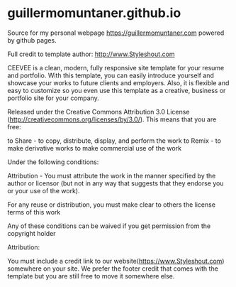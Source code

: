 guillermomuntaner.github.io
===========================
Source for my personal webpage https://guillermomuntaner.com powered by github pages.


Full credit to template author: 
http://www.Styleshout.com

CEEVEE is a clean, modern, fully responsive site template for your
resume and portfolio. With this template, you can easily introduce
yourself and showcase your works to future clients and employers. Also,
it is flexible and easy to customize so you even use this template as a 
creative, business or portfolio site for your company.

Released under the Creative Commons Attribution 3.0 License
(http://creativecommons.org/licenses/by/3.0/). This means that you are free:

   to Share - to copy, distribute, display, and perform the work
   to Remix - to make derivative works
   to make commercial use of the work 

Under the following conditions:

   Attribution - You must attribute the work in the manner specified by the 
   author or licensor (but not in any way that suggests that they endorse you 
   or your use of the work). 

   For any reuse or distribution, you must make clear to others the license 
   terms of this work

   Any of these conditions can be waived if you get permission from the 
   copyright holder

Attribution: 
	
   You must include a credit link to our website(https://www.Styleshout.com) somewhere on
   your site. We prefer the footer credit that comes with the template but you are still 
   free to move it somewhere else.
